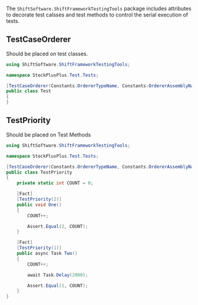 The ``ShiftSoftware.ShiftFrameworkTestingTools`` package includes attributes to decorate test calsses and test methods to control the serial execution of tests. 

## TestCaseOrderer
Should be placed on test classes.

```C# hl_lines="5"
using ShiftSoftware.ShiftFrameworkTestingTools;

namespace StockPlusPlus.Test.Tests;

[TestCaseOrderer(Constants.OrdererTypeName, Constants.OrdererAssemblyName)]
public class Test
{
}
```
## TestPriority
Should be placed on Test Methods

```C# hl_lines="5 11 20"
using ShiftSoftware.ShiftFrameworkTestingTools;

namespace StockPlusPlus.Test.Tests;

[TestCaseOrderer(Constants.OrdererTypeName, Constants.OrdererAssemblyName)]
public class TestPriority
{
    private static int COUNT = 0;

    [Fact]
    [TestPriority(2)]
    public void One()
    {
        COUNT++;

        Assert.Equal(2, COUNT);
    }

    [Fact]
    [TestPriority(1)]
    public async Task Two()
    {
        COUNT++;

        await Task.Delay(2000);

        Assert.Equal(1, COUNT);
    }
}

```
